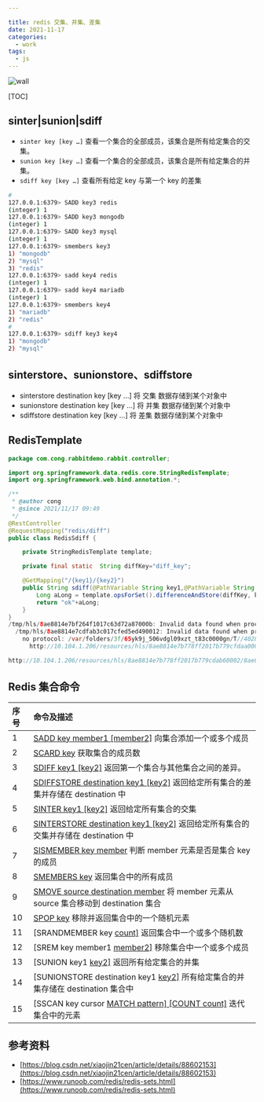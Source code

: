 ```yaml
---

title: redis 交集、并集、差集
date: 2021-11-17
categories:
  - work
tags:
  - js
---
```


![wall](https://gitee.com/snowyan/image/raw/master/2021/202111181443168.png)

<!-- more -->

[TOC]

## sinter|sunion|sdiff

- `sinter key [key …]` 查看一个集合的全部成员，该集合是所有给定集合的交集。
-  `sunion key [key …]` 查看一个集合的全部成员，该集合是所有给定集合的并集。
- `sdiff key [key …]` 查看所有给定 key 与第一个 key 的差集

```bash
# 
127.0.0.1:6379> SADD key3 redis
(integer) 1
127.0.0.1:6379> SADD key3 mongodb
(integer) 1
127.0.0.1:6379> SADD key3 mysql
(integer) 1
127.0.0.1:6379> smembers key3
1) "mongodb"
2) "mysql"
3) "redis"
127.0.0.1:6379> sadd key4 redis
(integer) 1
127.0.0.1:6379> sadd key4 mariadb
(integer) 1
127.0.0.1:6379> smembers key4
1) "mariadb"
2) "redis"
# 
127.0.0.1:6379> sdiff key3 key4
1) "mongodb"
2) "mysql"
```



## sinterstore、sunionstore、sdiffstore 

- sinterstore destination key [key …] 将 交集 数据存储到某个对象中
- sunionstore destination key [key …] 将 并集 数据存储到某个对象中
- sdiffstore destination key [key …] 将 差集 数据存储到某个对象中

## RedisTemplate

```java
package com.cong.rabbitdemo.rabbit.controller;

import org.springframework.data.redis.core.StringRedisTemplate;
import org.springframework.web.bind.annotation.*;

/**
 * @author cong
 * @since 2021/11/17 09:49
 */
@RestController
@RequestMapping("redis/diff")
public class RedisSdiff {

    private StringRedisTemplate template;

    private final static  String diffKey="diff_key";

    @GetMapping("/{key1}/{key2}")
    public String sdiff(@PathVariable String key1,@PathVariable String key2){
        Long aLong = template.opsForSet().differenceAndStore(diffKey, key1, key2);
        return "ok"+aLong;
    }
}
/tmp/hls/8ae8814e7bf264f1017c63d72a87000b: Invalid data found when processing input
  /tmp/hls/8ae8814e7cdfab3c017cfed5ed490012: Invalid data found when processing input
    no protocol: /var/folders/3f/65yk9j_506vdgl09xzt_t83c0000gn/T//4028fcb27b7632db017b7632ef720000/2c94a5117b570600017b7620e55c6c00.mp4
      http://10.104.1.206/resources/hls/8ae8814e7b778ff2017b779cfdaa0003/8ae8814e7b778ff2017b779cfdaa0003_720p.m3u8

http://10.104.1.206/resources/hls/8ae8814e7b778ff2017b779cdab60002/8ae8814e7b778ff2017b779cdab60002_1080p.m3u8
```

## Redis 集合命令

| 序号 | 命令及描述                                                   |
| :--- | :----------------------------------------------------------- |
| 1    | [SADD key member1 [member2]](https://www.runoob.com/redis/sets-sadd.html) 向集合添加一个或多个成员 |
| 2    | [SCARD key](https://www.runoob.com/redis/sets-scard.html) 获取集合的成员数 |
| 3    | [SDIFF key1 [key2]](https://www.runoob.com/redis/sets-sdiff.html) 返回第一个集合与其他集合之间的差异。 |
| 4    | [SDIFFSTORE destination key1 [key2]](https://www.runoob.com/redis/sets-sdiffstore.html) 返回给定所有集合的差集并存储在 destination 中 |
| 5    | [SINTER key1 [key2]](https://www.runoob.com/redis/sets-sinter.html) 返回给定所有集合的交集 |
| 6    | [SINTERSTORE destination key1 [key2]](https://www.runoob.com/redis/sets-sinterstore.html) 返回给定所有集合的交集并存储在 destination 中 |
| 7    | [SISMEMBER key member](https://www.runoob.com/redis/sets-sismember.html) 判断 member 元素是否是集合 key 的成员 |
| 8    | [SMEMBERS key](https://www.runoob.com/redis/sets-smembers.html) 返回集合中的所有成员 |
| 9    | [SMOVE source destination member](https://www.runoob.com/redis/sets-smove.html) 将 member 元素从 source 集合移动到 destination 集合 |
| 10   | [SPOP key](https://www.runoob.com/redis/sets-spop.html) 移除并返回集合中的一个随机元素 |
| 11   | [SRANDMEMBER key [count\]](https://www.runoob.com/redis/sets-srandmember.html) 返回集合中一个或多个随机数 |
| 12   | [SREM key member1 [member2\]](https://www.runoob.com/redis/sets-srem.html) 移除集合中一个或多个成员 |
| 13   | [SUNION key1 [key2\]](https://www.runoob.com/redis/sets-sunion.html) 返回所有给定集合的并集 |
| 14   | [SUNIONSTORE destination key1 [key2\]](https://www.runoob.com/redis/sets-sunionstore.html) 所有给定集合的并集存储在 destination 集合中 |
| 15   | [SSCAN key cursor [MATCH pattern\] [COUNT count]](https://www.runoob.com/redis/sets-sscan.html) 迭代集合中的元素 |

## 参考资料
- [https://blog.csdn.net/xiaojin21cen/article/details/88602153](https://blog.csdn.net/xiaojin21cen/article/details/88602153)
- [https://www.runoob.com/redis/redis-sets.html](https://www.runoob.com/redis/redis-sets.html)